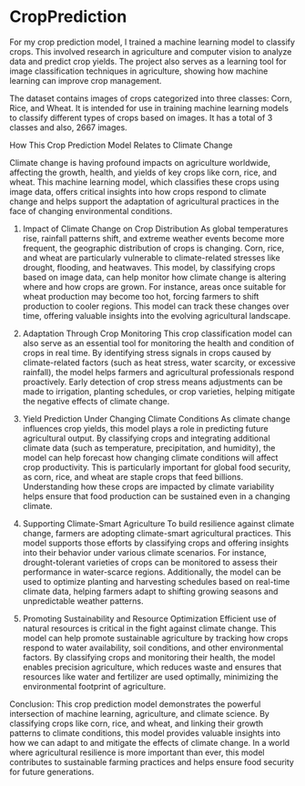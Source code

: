 # CropPrediction
For my crop prediction model, I trained a machine learning model to classify crops. This involved research in agriculture and computer vision to analyze data and predict crop yields. The project also serves as a learning tool for image classification techniques in agriculture, showing how machine learning can improve crop management.

The dataset contains images of crops categorized into three classes: Corn, Rice, and Wheat. It is intended for use in training machine learning models to classify different types of crops based on images.
It has a total of 3 classes and also, 2667 images.

How This Crop Prediction Model Relates to Climate Change

Climate change is having profound impacts on agriculture worldwide, affecting the growth, health, and yields of key crops like corn, rice, and wheat. This machine learning model, which classifies these crops using image data, offers critical insights into how crops respond to climate change and helps support the adaptation of agricultural practices in the face of changing environmental conditions.

1. Impact of Climate Change on Crop Distribution
As global temperatures rise, rainfall patterns shift, and extreme weather events become more frequent, the geographic distribution of crops is changing. Corn, rice, and wheat are particularly vulnerable to climate-related stresses like drought, flooding, and heatwaves. This model, by classifying crops based on image data, can help monitor how climate change is altering where and how crops are grown. For instance, areas once suitable for wheat production may become too hot, forcing farmers to shift production to cooler regions. This model can track these changes over time, offering valuable insights into the evolving agricultural landscape.

2. Adaptation Through Crop Monitoring
This crop classification model can also serve as an essential tool for monitoring the health and condition of crops in real time. By identifying stress signals in crops caused by climate-related factors (such as heat stress, water scarcity, or excessive rainfall), the model helps farmers and agricultural professionals respond proactively. Early detection of crop stress means adjustments can be made to irrigation, planting schedules, or crop varieties, helping mitigate the negative effects of climate change.

3. Yield Prediction Under Changing Climate Conditions
As climate change influences crop yields, this model plays a role in predicting future agricultural output. By classifying crops and integrating additional climate data (such as temperature, precipitation, and humidity), the model can help forecast how changing climate conditions will affect crop productivity. This is particularly important for global food security, as corn, rice, and wheat are staple crops that feed billions. Understanding how these crops are impacted by climate variability helps ensure that food production can be sustained even in a changing climate.

4. Supporting Climate-Smart Agriculture
To build resilience against climate change, farmers are adopting climate-smart agricultural practices. This model supports those efforts by classifying crops and offering insights into their behavior under various climate scenarios. For instance, drought-tolerant varieties of crops can be monitored to assess their performance in water-scarce regions. Additionally, the model can be used to optimize planting and harvesting schedules based on real-time climate data, helping farmers adapt to shifting growing seasons and unpredictable weather patterns.

5. Promoting Sustainability and Resource Optimization
Efficient use of natural resources is critical in the fight against climate change. This model can help promote sustainable agriculture by tracking how crops respond to water availability, soil conditions, and other environmental factors. By classifying crops and monitoring their health, the model enables precision agriculture, which reduces waste and ensures that resources like water and fertilizer are used optimally, minimizing the environmental footprint of agriculture.

Conclusion:
This crop prediction model demonstrates the powerful intersection of machine learning, agriculture, and climate science. By classifying crops like corn, rice, and wheat, and linking their growth patterns to climate conditions, this model provides valuable insights into how we can adapt to and mitigate the effects of climate change. In a world where agricultural resilience is more important than ever, this model contributes to sustainable farming practices and helps ensure food security for future generations.




